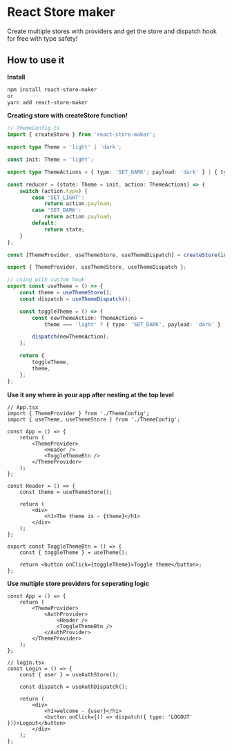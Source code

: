 # React Store maker

Create multiple stores with providers and get the store and dispatch hook for free with type safety!

## How to use it

**Install**

```bash
npm install react-store-maker
or
yarn add react-store-maker
```

**Creating store with createStore function!**

```typescript
// ThemeConfig.ts
import { createStore } from 'react-store-maker';

export type Theme = 'light' | 'dark';

const init: Theme = 'light';

export type ThemeActions = { type: 'SET_DARK'; payload: 'dark' } | { type: 'SET_LIGHT'; payload: 'light' };

const reducer = (state: Theme = init, action: ThemeActions) => {
	switch (action.type) {
		case 'SET_LIGHT':
			return action.payload;
		case 'SET_DARK':
			return action.payload;
		default:
			return state;
	}
};

const [ThemeProvider, useThemeStore, useThemeDispatch] = createStore(init, reducer);

export { ThemeProvider, useThemeStore, useThemeDispatch };

// using with custom hook
export const useTheme = () => {
	const theme = useThemeStore();
	const dispatch = useThemeDispatch();

	const toggleTheme = () => {
		const newThemeAction: ThemeActions =
			theme === 'light' ? { type: 'SET_DARK', payload: 'dark' } : { type: 'SET_LIGHT', payload: 'light' };

		dispatch(newThemeAction);
	};

	return {
		toggleTheme,
		theme,
	};
};
```

**Use it any where in your app after nesting at the top level**

```tsx
// App.tsx
import { ThemeProvider } from './ThemeConfig';
import { useTheme, useThemeStore } from './ThemeConfig';

const App = () => {
	return (
		<ThemeProvider>
			<Header />
			<ToggleThemeBtn />
		</ThemeProvider>
	);
};

const Header = () => {
	const theme = useThemeStore();

	return (
		<div>
			<h1>The theme is - {theme}</h1>
		</div>
	);
};

export const ToggleThemeBtn = () => {
	const { toggleTheme } = useTheme();

	return <button onClick={toggleTheme}>Toggle theme</button>;
};
```

**Use multiple store providers for seperating logic**

```tsx
const App = () => {
	return (
		<ThemeProvider>
			<AuthProvider>
				<Header />
				<ToggleThemeBtn />
			</AuthProvider>
		</ThemeProvider>
	);
};

// login.tsx
const Login = () => {
	const { user } = useAuthStore();

	const dispatch = useAuthDispatch();

	return (
		<div>
			<h1>welcome - {user}</h1>
			<button onClick={() => dispatch({ type: 'LOGOUT' })}>Logout</button>
		</div>
	);
};
```
